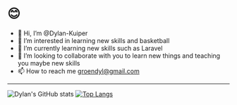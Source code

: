 # 😊

- 👋 Hi, I’m @Dylan-Kuiper
- 👀 I’m interested in learning new skills and basketball
- 🌱 I’m currently learning new skills such as Laravel
- 💞️ I’m looking to collaborate with you to learn new things and teaching you maybe new skills
- 📫 How to reach me groendyl@gmail.com
***
![Dylan's GitHub stats](https://github-readme-stats.vercel.app/api?username=Dylan-Kuiper&show_icons=true&theme=dark)
[![Top Langs](https://github-readme-stats.vercel.app/api/top-langs/?username=Dylan-Kuiper&layout=compact)](https://github.com/Dylan-Kuiper/github-readme-stats)
